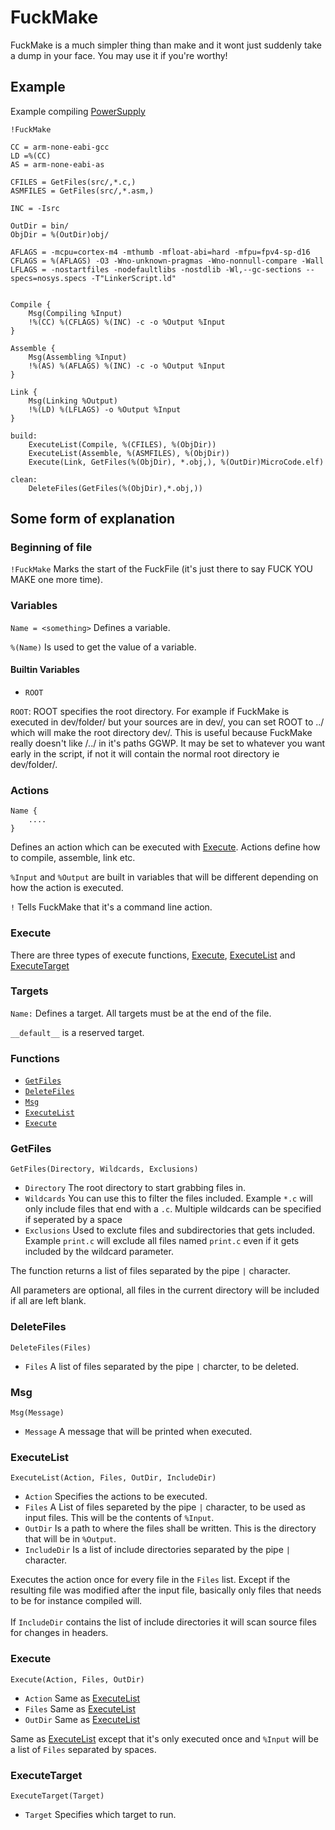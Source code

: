 # FuckMake

FuckMake is a much simpler thing than make and it wont just suddenly take a dump in your face. You may use it if you're worthy!

## Example

Example compiling [PowerSupply](https://github.com/JeppeSRC/PowerSupply)

```
!FuckMake

CC = arm-none-eabi-gcc
LD =%(CC)
AS = arm-none-eabi-as

CFILES = GetFiles(src/,*.c,)
ASMFILES = GetFiles(src/,*.asm,)

INC = -Isrc

OutDir = bin/
ObjDir = %(OutDir)obj/

AFLAGS = -mcpu=cortex-m4 -mthumb -mfloat-abi=hard -mfpu=fpv4-sp-d16
CFLAGS = %(AFLAGS) -O3 -Wno-unknown-pragmas -Wno-nonnull-compare -Wall
LFLAGS = -nostartfiles -nodefaultlibs -nostdlib -Wl,--gc-sections --specs=nosys.specs -T"LinkerScript.ld"


Compile {
    Msg(Compiling %Input)
    !%(CC) %(CFLAGS) %(INC) -c -o %Output %Input 
}

Assemble {
    Msg(Assembling %Input)
    !%(AS) %(AFLAGS) %(INC) -c -o %Output %Input
}

Link {
    Msg(Linking %Output)
    !%(LD) %(LFLAGS) -o %Output %Input
}

build:
    ExecuteList(Compile, %(CFILES), %(ObjDir))
    ExecuteList(Assemble, %(ASMFILES), %(ObjDir))
    Execute(Link, GetFiles(%(ObjDir), *.obj,), %(OutDir)MicroCode.elf)

clean:
    DeleteFiles(GetFiles(%(ObjDir),*.obj,))

```

## Some form of explanation

### Beginning of file
`!FuckMake` Marks the start of the FuckFile (it's just there to say FUCK YOU MAKE one more time).

### Variables
`Name = <something>` Defines a variable.

`%(Name)` Is used to get the value of a variable.

#### Builtin Variables

-   `ROOT`

`ROOT`: ROOT specifies the root directory. For example if FuckMake is executed in dev/folder/ but your sources are in dev/, you can set ROOT to ../ which will make the root directory dev/. This is useful because FuckMake really doesn't like /../ in it's paths GGWP. It may be set to whatever you want early in the script, if not it will contain the normal root directory ie dev/folder/.

### Actions

```
Name {
    ....
}
```

Defines an action which can be executed with [Execute](#execute). Actions define how to compile, assemble, link etc.

`%Input` and `%Output` are built in variables that will be different depending on how the action is executed.

`!` Tells FuckMake that it's a command line action.

### Execute

There are three types of execute functions, [Execute](#executesingle), [ExecuteList](#executelist) and [ExecuteTarget](#executetarget)

### Targets

`Name:` Defines a target. All targets must be at the end of the file. 

`__default__` is a reserved target.

### Functions

-   [`GetFiles`](#getfiles)
-   [`DeleteFiles`](#deletefiles)
-   [`Msg`](#msg)
-   [`ExecuteList`](#executelist)
-   [`Execute`](#executesingle)

### GetFiles

`GetFiles(Directory, Wildcards, Exclusions)` 

-   `Directory` The root directory to start grabbing files in.
-   `Wildcards` You can use this to filter the files included. Example `*.c` will only include files that end with a `.c`. Multiple wildcards can be specified if seperated by a space
-   `Exclusions` Used to exclute files and subdirectories that gets included. Example `print.c` will exclude all files named `print.c` even if it gets included by the wildcard parameter.

The function returns a list of files separated by the pipe `|` character.

All parameters are optional, all files in the current directory will be included if all are left blank.

### DeleteFiles

`DeleteFiles(Files)`

-   `Files` A list of files separated by the pipe `|` charcter, to be deleted.

### Msg

`Msg(Message)`

-   `Message` A message that will be printed when executed.

### ExecuteList

`ExecuteList(Action, Files, OutDir, IncludeDir)`

-   `Action` Specifies the actions to be executed.
-   `Files` A List of files separeted by the pipe `|` character, to be used as input files. This will be the contents of `%Input`.
-   `OutDir` Is a path to where the files shall be written. This is the directory that will be in `%Output`.
-   `IncludeDir` Is a list of include directories separated by the pipe `|` character.

Executes the action once for every file in the `Files` list. Except if the resulting file was modified after the input file, basically only files that needs to be for instance compiled will.
<br></br>
If `IncludeDir` contains the list of include directories it will scan source files for changes in headers.

### <a id="executesingle"></a> Execute ###

`Execute(Action, Files, OutDir)`

-   `Action` Same as [ExecuteList](#executelist)
-   `Files` Same as [ExecuteList](#executelist)
-   `OutDir` Same as [ExecuteList](#executelist)

Same as [ExecuteList](#executelist) except that it's only executed once and `%Input` will be a list of `Files` separated by spaces.

### ExecuteTarget

`ExecuteTarget(Target)`

-   `Target` Specifies which target to run.